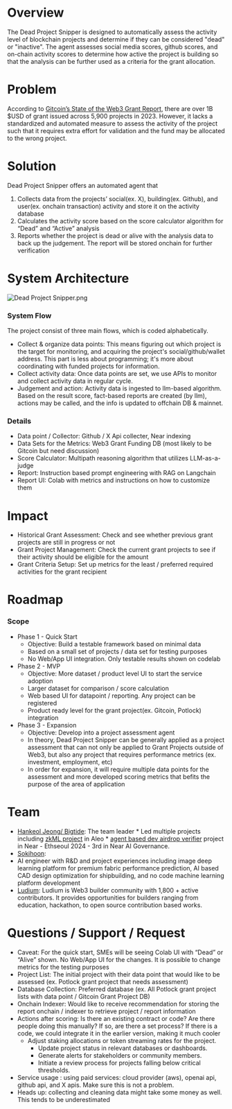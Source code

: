 # Overview

The Dead Project Snipper is designed to automatically assess the activity level of blockchain projects and determine if they can be considered "dead" or "inactive". The agent assesses social media scores, github scores, and on-chain activity scores to determine how active the project is building so that the analysis can be further used as a criteria for the grant allocation.

# Problem

According to [Gitcoin’s State of the Web3 Grant Report](https://docs.google.com/document/d/1CFD6ztSh2ggJSO-U3uEea92UVB1cRbvBlA1tfPxLKi8/edit), there are over 1B $USD of grant issued across 5,900 projects in 2023. However, it lacks a standardized and automated measure to assess the activity of the project such that it requires extra effort for validation and the fund may be allocated to the wrong project.

# Solution

Dead Project Snipper offers an automated agent that

1. Collects data from the projects’ social(ex. X), building(ex. Github), and user(ex. onchain transaction) activity and store it on the activity database
2. Calculates the activity score based on the score calculator algorithm for “Dead” and “Active” analysis
3. Reports whether the project is dead or alive with the analysis data to back up the judgement. The report will be stored onchain for further verification

# System Architecture

![Dead Project Snipper.png](https://i.ibb.co/t4HMKjt/Dead-Project-Snipper.png)

### System Flow

The project consist of three main flows, which is coded alphabetically.

* Collect & organize data points: This means figuring out which project is the target for monitoring, and acquiring the project's social/github/wallet address. This part is less about programming; it's more about coordinating with funded projects for information.
* Collect activity data: Once data points are set, we use APIs to monitor and collect activity data in regular cycle.
* Judgement and action: Activity data is ingested to llm-based algorithm. Based on the result score, fact-based reports are created (by llm), actions may be called, and the info is updated to offchain DB & mainnet.

### Details

* Data point / Collector: Github / X Api collecter, Near indexing
* Data Sets for the Metrics: Web3 Grant Funding DB (most likely to be Gitcoin but need discussion)
* Score Calculator: Multipath reasoning algorithm that utilizes LLM-as-a-judge
* Report: Instruction based prompt engineering with RAG on Langchain
* Report UI: Colab with metrics and instructions on how to customize them

# Impact

* Historical Grant Assessment: Check and see whether previous grant projects are still in progress or not
* Grant Project Management: Check the current grant projects to see if their activity should be eligible for the amount
* Grant Criteria Setup: Set up metrics for the least / preferred required activities for the grant recipient

# Roadmap

### Scope

* Phase 1 - Quick Start
    * Objective: Build a testable framework based on minimal data
    * Based on a small set of projects / data set for testing purposes
    * No Web/App UI integration. Only testable results shown on codelab
* Phase 2 - MVP
    * Objective: More dataset / product level UI to start the service adoption
    * Larger dataset for comparison / score calculation
    * Web based UI for datapoint / reporting. Any project can be registered
    * Product ready level for the grant project(ex. Gitcoin, Potlock) integration
* Phase 3 - Expansion
    * Objective: Develop into a project assessment agent
    * In theory, Dead Project Snipper can be generally applied as a project assessment that can not only be applied to Grant Projects outside of Web3, but also any project that requires performance metrics (ex. investment, employment, etc)
    * In order for expansion, it will require multiple data points for the assessment and more developed scoring metrics that befits the purpose of the area of application

# Team

* [Hankeol Jeong/ Bigtide](https://github.com/HangryDev?tab=repositories): The team leader * Led multiple projects including [zkML project](https://devfolio.co/projects/leodevika-b20e) in Aleo * [agent based dev airdrop verifier](https://devfolio.co/projects/gajami-f679) project in Near - Ethseoul 2024 - 3rd in Near AI Governance. 
* [Sokihoon](https://www.notion.so/1de0b8bdb0754a3d9d1f6e346b878b59?pvs=21):
* AI engineer with R&D and project experiences including image deep learning platform for premium fabric performance prediction, AI based CAD design optimization for shipbuilding, and no code machine learning platform development
* [Ludium](https://docs.google.com/presentation/d/15mmCJ2OYudZY1ncR8kX_eJsq8x8QaTjuOs80ep_TmwE/edit?usp=sharing): Ludium is Web3 builder community with 1,800 + active contributors. It provides opportunities for builders ranging from education, hackathon, to open source contribution based works.

# Questions / Support / Request

* Caveat: For the quick start, SMEs will be seeing Colab UI with “Dead” or “Alive” shown. No Web/App UI for the changes. It is possible to change metrics for the testing purposes
* Project List: The initial project with their data point that would like to be assessed (ex. Potlock grant project that needs assessment)
* Database Collection: Preferred database (ex. All Potlock grant project lists with data point / Gitcoin Grant Project DB)
* Onchain Indexer: Would like to receive recommendation for storing the report onchain / indexer to retrieve project / report information
* Actions after scoring: Is there an existing contract or code? Are there people doing this manually? If so, are there a set process? If there is a code, we could integrate it in the earlier version, making it much cooler
    * Adjust staking allocations or token streaming rates for the project.
        * Update project status in relevant databases or dashboards.
        * Generate alerts for stakeholders or community members.
        * Initiate a review process for projects falling below critical thresholds.
* Service usage : using paid services: cloud provider (aws), openai api, github api, and X apis. Make sure this is not a problem.
* Heads up: collecting and cleaning data might take some money as well. This tends to be underestimated
